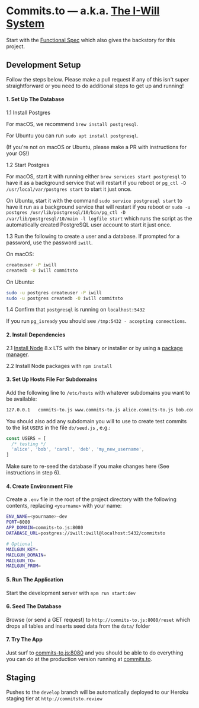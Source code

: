 # Commits.to &mdash; a.k.a. [The I-Will System](https://github.com/beeminder/iwill/)

Start with the
[Functional Spec](https://github.com/beeminder/iwill/wiki/)
which also gives the backstory for this project.


## Development Setup

Follow the steps below. Please make a pull request if any of this isn't super straightforward
or you need to do additional steps to get up and running!

#### 1. Set Up The Database

1.1 Install Postgres

For macOS, we recommend `brew install postgresql`.

For Ubuntu you can run `sudo apt install postgresql`.

(If you're not on macOS or Ubuntu, please make a PR with instructions for your OS!)

1.2 Start Postgres  

For macOS, start it with running either `brew services start postgresql`
to have it as a background service that will restart if you reboot or
`pg_ctl -D /usr/local/var/postgres start` to start it just once.

On Ubuntu, start it with the command `sudo service postgresql start`
to have it run as a background service that will restart if you reboot or
`sudo -u postgres /usr/lib/postgresql/10/bin/pg_ctl -D /var/lib/postgresql/10/main -l logfile start`
which runs the script as the automatically created PostgreSQL user account to
start it just once.

1.3 Run the following to create a user and a database. If prompted for a
password, use the password `iwill`.

On macOS:

```sh
createuser -P iwill
createdb -O iwill commitsto
```

On Ubuntu:

```sh
sudo -u postgres createuser -P iwill
sudo -u postgres createdb -O iwill commitsto
```


1.4 Confirm that `postgresql` is running on `localhost:5432`

If you run `pg_isready` you should see `/tmp:5432 - accepting connections`.

#### 2. Install Dependencies

2.1 [Install Node](https://nodejs.org/en/download/) 8.x LTS with the binary
or installer or by using a [package manager](https://nodejs.org/en/download/package-manager).

2.2 Install Node packages with `npm install`


#### 3. Set Up Hosts File For Subdomains

Add the following line to `/etc/hosts` with whatever subdomains you want to be available:

```sh
127.0.0.1	commits-to.js www.commits-to.js alice.commits-to.js bob.commits-to.js
```

You should also add any subdomain you will to use to create test
commits to the list `USERS` in the file `db/seed.js` , e.g.:

```js
const USERS = [
  /* testing */
  'alice', 'bob', 'carol', 'deb', 'my_new_username',
]
```

Make sure to re-seed the database if you make changes here (See instructions in
step 6).


#### 4. Create Environment File

Create a `.env` file in the root of the project directory with the following contents,
replacing `<yourname>` with your name:

```sh
ENV_NAME=<yourname>-dev
PORT=8080
APP_DOMAIN=commits-to.js:8080
DATABASE_URL=postgres://iwill:iwill@localhost:5432/commitsto

# Optional
MAILGUN_KEY=
MAILGUN_DOMAIN=
MAILGUN_TO=
MAILGUN_FROM=
```


#### 5. Run The Application

Start the development server with `npm run start:dev`


#### 6. Seed The Database

Browse (or send a GET request) to `http://commits-to.js:8080/reset` which drops all tables
and inserts seed data from the `data/` folder

#### 7. Try The App

Just surf to [commits-to.js:8080](http://commits-to.js:8080) and you should be able to do
everything you can do at the production version running at [commits.to](http://commits.to).

## Staging

Pushes to the `develop` branch will be automatically deployed to our Heroku staging tier at
`http://commitsto.review`
